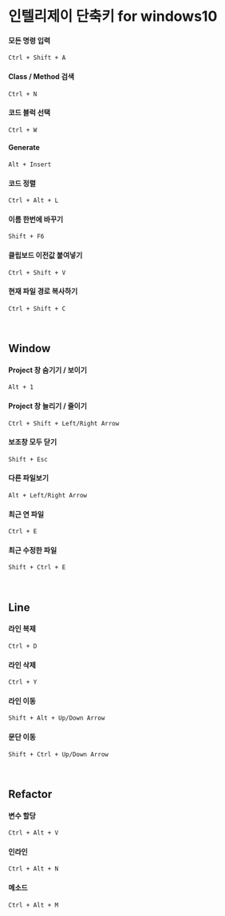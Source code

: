 # 인텔리제이 단축키 for windows10

#### 모든 명령 입력

`Ctrl + Shift + A`

#### Class / Method 검색

`Ctrl + N`

#### 코드 블럭 선택

`Ctrl + W`

#### Generate

`Alt + Insert`

#### 코드 정렬

`Ctrl + Alt + L`

#### 이름 한번에 바꾸기

`Shift + F6`

#### 클립보드 이전값 붙여넣기

`Ctrl + Shift + V`

#### 현재 파일 경로 복사하기

`Ctrl + Shift + C`

&nbsp;

## Window

#### Project 창 숨기기 / 보이기

`Alt + 1`

#### Project 창 늘리기 / 줄이기

`Ctrl + Shift + Left/Right Arrow`

#### 보조창 모두 닫기

`Shift + Esc`

#### 다른 파일보기

`Alt + Left/Right Arrow`

#### 최근 연 파일

`Ctrl + E`

#### 최근 수정한 파일

`Shift + Ctrl + E`

&nbsp;

## Line

#### 라인 복제

`Ctrl + D`

#### 라인 삭제

`Ctrl + Y`

#### 라인 이동

`Shift + Alt + Up/Down Arrow`

#### 문단 이동

`Shift + Ctrl + Up/Down Arrow`

&nbsp;

## Refactor

#### 변수 할당

`Ctrl + Alt + V`

#### 인라인

`Ctrl + Alt + N`

#### 메소드

`Ctrl + Alt + M`

&nbsp;
